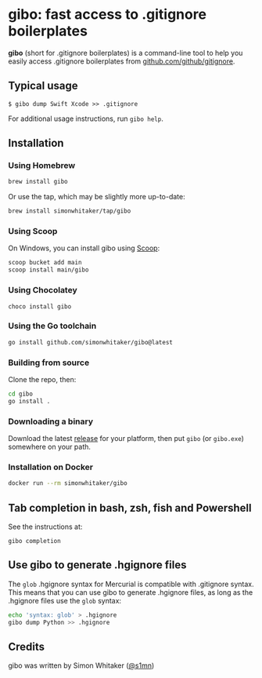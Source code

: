 # gibo: fast access to .gitignore boilerplates

**gibo** (short for .gitignore boilerplates) is a command-line tool to help you easily access .gitignore boilerplates from [github.com/github/gitignore](https://github.com/github/gitignore).

## Typical usage

```console
$ gibo dump Swift Xcode >> .gitignore
```

For additional usage instructions, run `gibo help`.

## Installation

### Using Homebrew

```sh
brew install gibo
```

Or use the tap, which may be slightly more up-to-date:

```sh
brew install simonwhitaker/tap/gibo
```

### Using Scoop

On Windows, you can install gibo using [Scoop](https://scoop.sh/#/apps?q=gibo):

```sh
scoop bucket add main
scoop install main/gibo
```

### Using Chocolatey

```
choco install gibo
```

### Using the Go toolchain

```sh
go install github.com/simonwhitaker/gibo@latest
```

### Building from source

Clone the repo, then:

```sh
cd gibo
go install .
```

### Downloading a binary

Download the latest [release](https://github.com/simonwhitaker/gibo/releases) for your platform, then put `gibo` (or `gibo.exe`) somewhere on your path.

### Installation on Docker

```sh
docker run --rm simonwhitaker/gibo
```

## Tab completion in bash, zsh, fish and Powershell

See the instructions at:

```
gibo completion
```

## Use gibo to generate .hgignore files

The `glob` .hgignore syntax for Mercurial is compatible with .gitignore syntax. This means that you can use gibo to generate .hgignore files, as long as the .hgignore files use the `glob` syntax:

```sh
echo 'syntax: glob' > .hgignore
gibo dump Python >> .hgignore
```

## Credits

gibo was written by Simon Whitaker ([@s1mn](http://twitter.com/s1mn))
